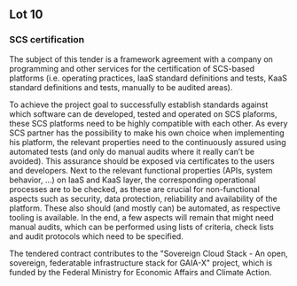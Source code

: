 ## Lot 10

### SCS certification
The subject of this tender is a framework agreement with a company on programming and other services for the certification of SCS-based platforms (i.e. operating practices, IaaS standard definitions and tests, KaaS standard definitions and tests, manually to be audited areas).

To achieve the project goal to successfully establish standards against which software can de developed, tested and operated on SCS plaforms, these SCS platforms need to be highly compatible with each other. As every SCS partner has the possibility to make his own choice when implementing his platform, the relevant properties need to the continuously assured using automated tests (and only do manual audits where it really can’t be avoided). This assurance should be exposed via certificates to the users and developers. Next to the relevant functional properties (APIs, system behavior, …) on IaaS and KaaS layer, the corresponding operational processes are to be checked, as these are crucial for non-functional aspects such as security, data protection, reliability and availability of the platform. These also should (and mostly can) be automated, as respective tooling is available. In the end, a few aspects will remain that might need manual audits, which can be performed using lists of criteria, check lists and audit protocols which need to be specified.

The tendered contract contributes to the "Sovereign Cloud Stack - An open, sovereign, federatable infrastructure stack for GAIA-X" project, which is funded by the Federal Ministry for Economic Affairs and Climate Action.